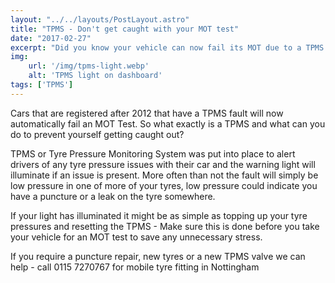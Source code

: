 ```yaml
---
layout: "../../layouts/PostLayout.astro"
title: "TPMS - Don't get caught with your MOT test"
date: "2017-02-27"
excerpt: "Did you know your vehicle can now fail its MOT due to a TPMS fault?"
img:
    url: '/img/tpms-light.webp' 
    alt: 'TPMS light on dashboard'
tags: ['TPMS']
---
```

Cars that are registered after 2012 that have a TPMS fault will now automatically fail an MOT Test. So what exactly is a TPMS and what can you do to prevent yourself getting caught out?

TPMS or Tyre Pressure Monitoring System was put into place to alert drivers of any tyre pressure issues with their car and the warning light will illuminate if an issue is present. More often than not the fault will simply be low pressure in one of more of your tyres, low pressure could indicate you have a puncture or a leak on the tyre somewhere. 

If your light has illuminated it might be as simple as topping up your tyre pressures and resetting the TPMS - Make sure this is done before you take your vehicle for an MOT test to save any unnecessary stress.

If you require a puncture repair, new tyres or a new TPMS valve we can help - call 0115 7270767 for mobile tyre fitting in Nottingham